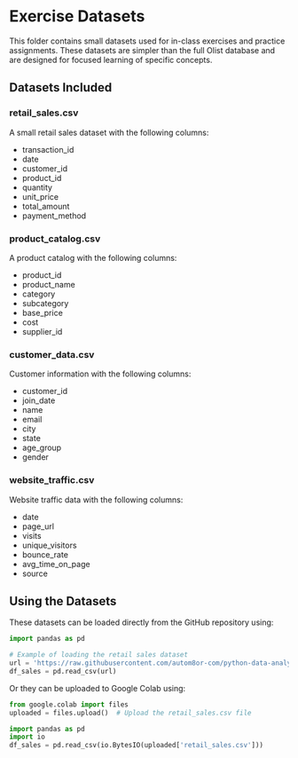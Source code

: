 # Exercise Datasets

This folder contains small datasets used for in-class exercises and practice assignments. These datasets are simpler than the full Olist database and are designed for focused learning of specific concepts.

## Datasets Included

### retail_sales.csv
A small retail sales dataset with the following columns:
- transaction_id
- date
- customer_id
- product_id
- quantity
- unit_price
- total_amount
- payment_method

### product_catalog.csv
A product catalog with the following columns:
- product_id
- product_name
- category
- subcategory
- base_price
- cost
- supplier_id

### customer_data.csv
Customer information with the following columns:
- customer_id
- join_date
- name
- email
- city
- state
- age_group
- gender

### website_traffic.csv
Website traffic data with the following columns:
- date
- page_url
- visits
- unique_visitors
- bounce_rate
- avg_time_on_page
- source

## Using the Datasets

These datasets can be loaded directly from the GitHub repository using:

```python
import pandas as pd

# Example of loading the retail sales dataset
url = 'https://raw.githubusercontent.com/autom8or-com/python-data-analysis-course/main/Exercise_Datasets/retail_sales.csv'
df_sales = pd.read_csv(url)
```

Or they can be uploaded to Google Colab using:

```python
from google.colab import files
uploaded = files.upload()  # Upload the retail_sales.csv file

import pandas as pd
import io
df_sales = pd.read_csv(io.BytesIO(uploaded['retail_sales.csv']))
```